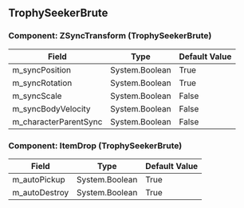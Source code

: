 ## TrophySeekerBrute

### Component: ZSyncTransform (TrophySeekerBrute)

|Field|Type|Default Value|
|---|---|---|
|m_syncPosition|System.Boolean|True|
|m_syncRotation|System.Boolean|True|
|m_syncScale|System.Boolean|False|
|m_syncBodyVelocity|System.Boolean|False|
|m_characterParentSync|System.Boolean|False|

### Component: ItemDrop (TrophySeekerBrute)

|Field|Type|Default Value|
|---|---|---|
|m_autoPickup|System.Boolean|True|
|m_autoDestroy|System.Boolean|True|

